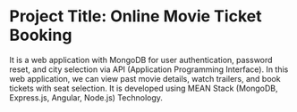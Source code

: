 # Project Title:  Online Movie Ticket Booking
It is a web application with MongoDB for user authentication, password reset, and city selection via API (Application Programming Interface). In this web application,  we can view past movie details, watch trailers, and book tickets with seat selection.  It is developed using MEAN Stack (MongoDB, Express.js, Angular, Node.js) Technology.
